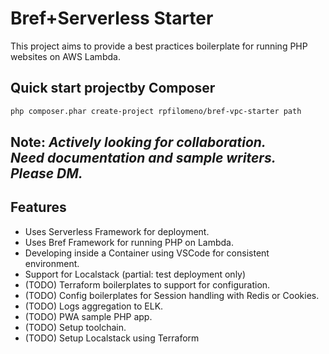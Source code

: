 # Bref+Serverless Starter
This project aims to provide a best practices boilerplate for running PHP websites on AWS Lambda.

## Quick start projectby Composer

```bash
php composer.phar create-project rpfilomeno/bref-vpc-starter path
```


## Note: <em>Actively looking for collaboration.<br/>Need documentation and sample writers.<br/>Please DM.</em>



## Features
- Uses Serverless Framework for deployment.
- Uses Bref Framework for running PHP on Lambda.
- Developing inside a Container using VSCode for consistent environment.
- Support for Localstack (partial: test deployment only)
- (TODO) Terraform boilerplates to support for configuration.
- (TODO) Config boilerplates for Session handling with Redis or Cookies.
- (TODO) Logs aggregation to ELK.
- (TODO) PWA sample PHP app.
- (TODO) Setup toolchain.
- (TODO) Setup Localstack using Terraform
